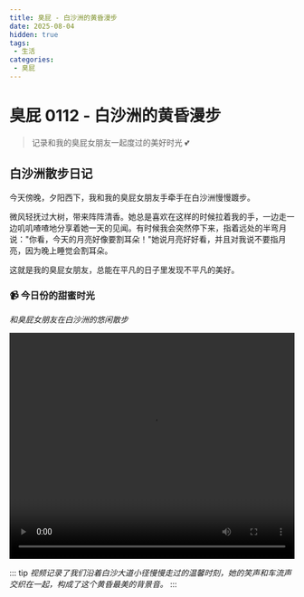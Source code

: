 ```yaml
---
title: 臭屁 - 白沙洲的黄昏漫步
date: 2025-08-04
hidden: true
tags:
 - 生活
categories:
 - 臭屁
---
```


# 臭屁 0112 - 白沙洲的黄昏漫步

> 记录和我的臭屁女朋友一起度过的美好时光 💕

## 白沙洲散步日记

今天傍晚，夕阳西下，我和我的臭屁女朋友手牵手在白沙洲慢慢踱步。

微风轻抚过大树，带来阵阵清香。她总是喜欢在这样的时候拉着我的手，一边走一边叽叽喳喳地分享着她一天的见闻。有时候我会突然停下来，指着远处的半弯月说："你看，今天的月亮好像要割耳朵！"她说月亮好好看，并且对我说不要指月亮，因为晚上睡觉会割耳朵。

这就是我的臭屁女朋友，总能在平凡的日子里发现不平凡的美好。

### 📹 今日份的甜蜜时光

*和臭屁女朋友在白沙洲的悠闲散步*

<video width="100%" height="400" controls>
  <source src="https://img-bed.syuanquanke.cn/img/blog/choupi001/IMG_3949.MOV" type="video/mp4">
  <source src="https://api.suyanw.cn/meinv/" type="video/mp4">
  您的浏览器不支持视频播放。
</video>


::: tip
*视频记录了我们沿着白沙大道小径慢慢走过的温馨时刻，她的笑声和车流声交织在一起，构成了这个黄昏最美的背景音。*
:::




